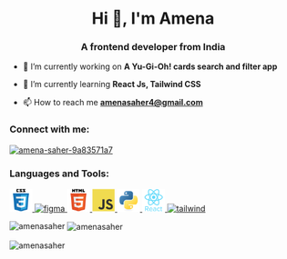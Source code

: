 <h1 align="center">Hi 👋, I'm Amena</h1>
<h3 align="center">A frontend developer from India</h3>

- 🔭 I’m currently working on **A Yu-Gi-Oh! cards search and filter app**

- 🌱 I’m currently learning **React Js, Tailwind CSS**

- 📫 How to reach me **amenasaher4@gmail.com**

<h3 align="left">Connect with me:</h3>
<p align="left">
<a href="https://linkedin.com/in/amena-saher-9a83571a7" target="blank"><img align="center" src="https://raw.githubusercontent.com/rahuldkjain/github-profile-readme-generator/master/src/images/icons/Social/linked-in-alt.svg" alt="amena-saher-9a83571a7" height="30" width="40" /></a>
</p>

<h3 align="left">Languages and Tools:</h3>
<p align="left"> <a href="https://www.w3schools.com/css/" target="_blank" rel="noreferrer"> <img src="https://raw.githubusercontent.com/devicons/devicon/master/icons/css3/css3-original-wordmark.svg" alt="css3" width="40" height="40"/> </a> <a href="https://www.figma.com/" target="_blank" rel="noreferrer"> <img src="https://www.vectorlogo.zone/logos/figma/figma-icon.svg" alt="figma" width="40" height="40"/> </a> <a href="https://www.w3.org/html/" target="_blank" rel="noreferrer"> <img src="https://raw.githubusercontent.com/devicons/devicon/master/icons/html5/html5-original-wordmark.svg" alt="html5" width="40" height="40"/> </a> <a href="https://developer.mozilla.org/en-US/docs/Web/JavaScript" target="_blank" rel="noreferrer"> <img src="https://raw.githubusercontent.com/devicons/devicon/master/icons/javascript/javascript-original.svg" alt="javascript" width="40" height="40"/> </a> <a href="https://www.python.org" target="_blank" rel="noreferrer"> <img src="https://raw.githubusercontent.com/devicons/devicon/master/icons/python/python-original.svg" alt="python" width="40" height="40"/> </a> <a href="https://reactjs.org/" target="_blank" rel="noreferrer"> <img src="https://raw.githubusercontent.com/devicons/devicon/master/icons/react/react-original-wordmark.svg" alt="react" width="40" height="40"/> </a> <a href="https://tailwindcss.com/" target="_blank" rel="noreferrer"> <img src="https://www.vectorlogo.zone/logos/tailwindcss/tailwindcss-icon.svg" alt="tailwind" width="40" height="40"/> </a> </p>

<p><img align="left" src="https://github-readme-stats.vercel.app/api/top-langs?username=amenasaher&show_icons=true&locale=en&layout=compact" alt="amenasaher" /></p>

<p>&nbsp;<img align="center" src="https://github-readme-stats.vercel.app/api?username=amenasaher&show_icons=true&text_color=000000&locale=en" alt="amenasaher" /></p>

<p><img align="center" src="https://github-readme-streak-stats.herokuapp.com/?user=amenasaher&" alt="amenasaher" /></p>
